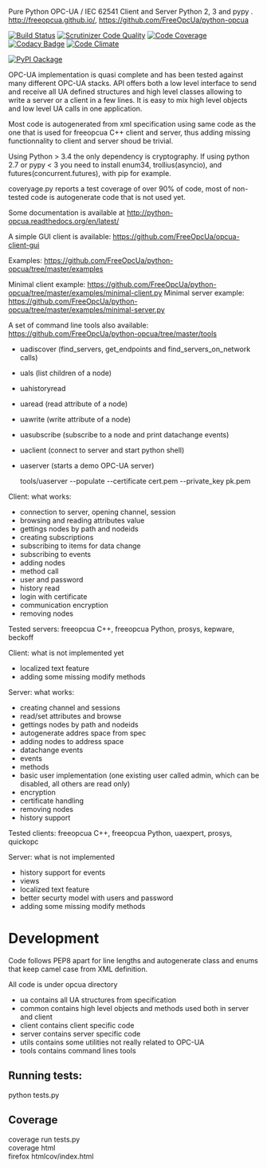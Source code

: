 Pure Python OPC-UA / IEC 62541 Client and Server Python 2, 3 and pypy .
http://freeopcua.github.io/, https://github.com/FreeOpcUa/python-opcua

[![Build Status](https://travis-ci.org/FreeOpcUa/python-opcua.svg?branch=master)](https://travis-ci.org/FreeOpcUa/python-opcua)
[![Scrutinizer Code Quality](https://scrutinizer-ci.com/g/FreeOpcUa/python-opcua/badges/quality-score.png?b=master)](https://scrutinizer-ci.com/g/FreeOpcUa/python-opcua/?branch=master)
[![Code Coverage](https://scrutinizer-ci.com/g/FreeOpcUa/python-opcua/badges/coverage.png?b=master)](https://scrutinizer-ci.com/g/FreeOpcUa/python-opcua/?branch=master)
[![Codacy Badge](https://api.codacy.com/project/badge/grade/f7f9a138ee7c4541b3b794b86e61e929)](https://www.codacy.com/app/olivier-roulet/python-opcua)
[![Code Climate](https://codeclimate.com/github/FreeOpcUa/python-opcua/badges/gpa.svg)](https://codeclimate.com/github/FreeOpcUa/python-opcua)

[![PyPI Oackage](https://badge.fury.io/py/freeopcua.svg)](https://badge.fury.io/py/freeopcua)

OPC-UA implementation is quasi complete and has been tested against many different OPC-UA stacks. API offers both a low level interface to send and receive all UA defined structures and high level classes allowing to write a server or a client in a few lines. It is easy to mix high level objects and low level UA calls in one application.

Most code is autogenerated from xml specification using same code as the one that is used for freeopcua C++ client and server, thus adding missing functionnality to client and server shoud be trivial.

Using Python > 3.4 the only dependency is cryptography. If using python 2.7 or pypy < 3 you need to install enum34, trollius(asyncio), and futures(concurrent.futures), with pip for example. 

coveryage.py reports a test coverage of over 90% of code, most of non-tested code is autogenerate code that is not used yet.

Some documentation is available at http://python-opcua.readthedocs.org/en/latest/

A simple GUI client is available: https://github.com/FreeOpcUa/opcua-client-gui

Examples: https://github.com/FreeOpcUa/python-opcua/tree/master/examples

Minimal client example: https://github.com/FreeOpcUa/python-opcua/tree/master/examples/minimal-client.py
Minimal server example: https://github.com/FreeOpcUa/python-opcua/tree/master/examples/minimal-server.py

A set of command line tools also available: https://github.com/FreeOpcUa/python-opcua/tree/master/tools
* uadiscover (find_servers, get_endpoints and find_servers_on_network calls)
* uals (list children of a node)
* uahistoryread
* uaread (read attribute of a node)
* uawrite (write attribute of a node)
* uasubscribe (subscribe to a node and print datachange events)
* uaclient (connect to server and start python shell)
* uaserver (starts a demo OPC-UA server)

    tools/uaserver --populate --certificate cert.pem --private_key pk.pem


Client: what works:
* connection to server, opening channel, session
* browsing and reading attributes value
* gettings nodes by path and nodeids
* creating subscriptions
* subscribing to items for data change
* subscribing to events
* adding nodes
* method call
* user and password
* history read
* login with certificate
* communication encryption
* removing nodes 

Tested servers: freeopcua C++, freeopcua Python, prosys, kepware, beckoff

Client: what is not implemented yet 
* localized text feature
* adding some missing modify methods


Server: what works:
* creating channel and sessions
* read/set attributes and browse
* gettings nodes by path and nodeids
* autogenerate addres space from spec
* adding nodes to address space
* datachange events
* events
* methods
* basic user implementation (one existing user called admin, which can be disabled, all others are read only)
* encryption
* certificate handling
* removing nodes 
* history support

Tested clients: freeopcua C++, freeopcua Python, uaexpert, prosys, quickopc

Server: what is not implemented
* history support for events
* views
* localized text feature
* better securty model with users and password
* adding some missing modify methods



# Development

Code follows PEP8 apart for line lengths and autogenerate class and enums that keep camel case from XML definition.

All code is under opcua directory

- ua contains all UA structures from specification
- common contains high level objects and methods used both in server and client
- client contains client specific code
- server contains server specific code
- utils contains some utilities not really related to OPC-UA
- tools contains command lines tools

## Running tests:

python tests.py

## Coverage

coverage run tests.py  
coverage html  
firefox htmlcov/index.html  

